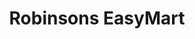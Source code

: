 ---
title: "Robinsons EasyMart"
url: /quezon-city/robinsons-easymart-maginhawa-street/
shop: Supermarkt
---
